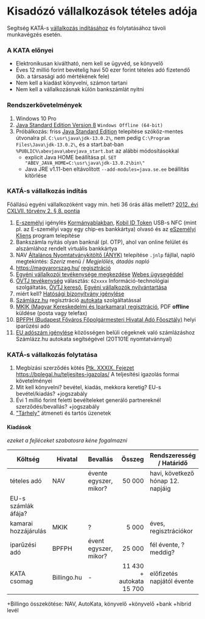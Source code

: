 # Kisadózó vállalkozások tételes adója

Segítség KATÁ-s [vállalkozás indításához](https://www.nyilvantarto.hu/hu/evig_megkezdes)
és folytatásához távoli munkavégzés esetén.

### A KATA előnyei

- Elektronikusan kiváltható, nem kell se ügyvéd, se könyvelő
- Éves 12 millió forint bevételig havi 50 ezer forint tételes adó fizetendő
  (kb. a társasági adó mértékének fele)
- Nem kell a kiadást könyvelni, számon tartani
- Nem kell a vállalkozásnak külön bankszámlát nyitni

### Rendszerkövetelmények

1. Windows 10 Pro
1. [Java Standard Edition Version 8](https://www.java.com/en/download/manual.jsp)
   `Windows Offline (64-bit)`
1. Próbálkozás: friss [Java Standard Edition](https://www.oracle.com/java/technologies/javase-downloads.html)
   telepítése szóköz-mentes útvonalra pl. `C:\usr\java\jdk-13.0.2\`, nem pedig `C:\Program Files\Java\jdk-13.0.2\`,
   és a start.bat-ban `%PUBLIC%\abevjava\abevjava_start.bat` az alábbi módosításokkal
   - explicit Java HOME beállítása pl. `SET "ABEV_JAVA_HOME=C:\usr\java\jdk-13.0.2\bin\"`
   - Java JRE v1.11-ben eltávolított `--add-modules=java.se.ee` beállítás kitörlése

### KATÁ-s vállalkozás indítás

Főállású egyéni vállalkozóként vagy min. heti 36 órás állás mellett?
[2012. évi CXLVII. törvény 2. § 8. pontja](https://njt.hu/jogszabaly/2012-147-00-00#sc2012-147-00-00-54)

1. [E-személyi](https://eszemelyi.hu/) igénylés [Kormányablakban](https://kormanyablak.hu/hu/kormanyablakok),
   [Kobil ID Token](https://nfcshop.hu/termek/kobil-id-token-eszemelyi-olvaso/)
   USB-s NFC (mint pl. az E-személyi vagy egy chip-es bankkártya) olvasó
   és az [eSzemélyi Kliens](https://eszemelyi.hu/letoltesek) program telepítése
1. Bankszámla nyitás olyan banknál (pl. OTP), ahol van online felület és alszámlához rendelt virtuális bankkártya
1. NAV [Általános Nyomtatványkitöltő (ÁNYK)](https://www.nav.gov.hu/nav/letoltesek/nyomtatvanykitolto_programok/nyomtatvany_apeh/keretprogramok/abevjava_install.html)
   telepítése `.jnlp` fájllal,
   napló megtekintés: _Szeriz_ menü / _Megjelölés, átadás napló_
1. https://magyarorszag.hu/ [regisztráció](https://ugyfelkapu.gov.hu/regisztracio/regEszemelyi)
1. [Egyéni vállalkozói tevékenysége megkezdése](https://www.nyilvantarto.hu/ugyseged/EgyeniVallalkozassalKapcsolatosUgyInditasa.xhtml)
   [Webes ügysegéddel](https://www.nyilvantarto.hu/ugyseged/)
1. [ÖVTJ tevékenység](https://www.ksh.hu/ovtj_menu) választás:
   `62xxxx` Információ-technológiai szolgáltatás,
   [ÖVTJ kereső](https://www.ksh.hu/ovtj_kereso),
   [Egyéni vállalkozók nyilvántartása](https://www.nyilvantarto.hu/evny-lekerdezo/)
1. miért kell? [Hatósági bizonyítvány igénylése](https://www.nyilvantarto.hu/ugyseged/EgyeniVallalkozasKerelemInditasa.xhtml)
1. [Számlázz.hu](https://www.szamlazz.hu/szamla/regisztracio) regisztráció
   [autokata](https://www.szamlazz.hu/egyedi-megoldasok/autokata/) szolgáltatással
1. [MKIK (Magyar Kereskedelmi és Iparkamara) regisztráció](https://mkik.hu/gazdalkodo-szervezetek-regisztracioja),
   PDF **offline** küldése (posta vagy telefax)
1. [BPFPH (Budapest Főváros Főpolgármesteri Hivatal Adó Főosztály)](https://ssl.budapest.hu/web_hair/fszla.do)
   helyi iparűzési adó
1. [EU adószám igénylése](https://supportkata.riport.co.hu/hc/hu/articles/360019947131-EU-ad%C3%B3sz%C3%A1m-ig%C3%A9nyl%C3%A9se-autokat%C3%A1ban)
   közösségen belüli cégeknek való számlázáshoz
   Számlázz.hu autokata segítségével (20T101E nyomtatvánnyal)

### KATÁ-s vállalkozás folytatása

1. Megbízási szerződés kötés [Ptk. XXXIX. Fejezet](http://njt.hu/cgi_bin/njt_doc.cgi?docid=159096.376761)
   https://bplegal.hu/teljesites-igazolas/ A teljesítési igazolás formai követelményei
1. Mit kell könyvelni? bevétel, kiadás, mekkora keretig? EU-s bevétel/kiadás? +jogszabály
1. Évi 1 millió forint feletti bevélteleket generáló partnereknél szerződés/bevallás? +jogszabály
1. ["Tárhely"](https://tarhely.gov.hu/) átmeneti és tartós üzenetek

#### Kiadások

_ezeket a fejléceket szabatosra kéne fogalmazni_

| Költség | Hivatal | Bevallás | Összeg | Rendszeresség / Határidő |
| ------- | ------- | -------- | -----: | ------------------------ |
| tételes adó | NAV | évente egyszer, mikor? | 50 000 | havi, következő hónap 12. napjáig |
| EU-s számlák áfája? |
| kamarai hozzájárulás | MKIK | ? | 5 000 | éves, regisztrációkor |
| iparűzési adó | BPFPH | évent egyszer, mikor? | 25 000 | fél évente, ?meddig? |
| KATA csomag | Billingo.hu | - | 11 430 + autokata 15 700 | előfizetés napjától évente |

+Billingo összekötése: NAV, AutoKata, könyvelő
+könyvelő
+bank
+hibrid levél
